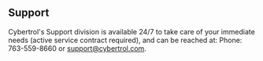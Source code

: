 ## Support

Cybertrol's Support division is available 24/7 to take care of your immediate needs (active service contract required), and can be reached at: Phone: 763-559-8660 or support@cybertrol.com.